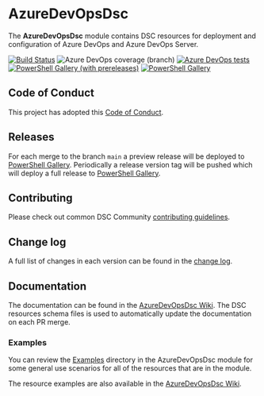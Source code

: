 # AzureDevOpsDsc

The **AzureDevOpsDsc** module contains DSC resources for deployment and configuration 
of Azure DevOps and Azure DevOps Server.

[![Build Status](https://dev.azure.com/dsccommunity/AzureDevOpsDsc/_apis/build/status/dsccommunity.AzureDevOpsDsc?branchName=main)](https://dev.azure.com/dsccommunity/AzureDevOpsDsc/_build/latest?definitionId=41&branchName=main)
![Azure DevOps coverage (branch)](https://img.shields.io/azure-devops/coverage/dsccommunity/AzureDevOpsDsc/41/main)
[![Azure DevOps tests](https://img.shields.io/azure-devops/tests/dsccommunity/AzureDevOpsDsc/41/main)](https://dsccommunity.visualstudio.com/AzureDevOpsDsc/_test/analytics?definitionId=41&contextType=build)
[![PowerShell Gallery (with prereleases)](https://img.shields.io/powershellgallery/vpre/AzureDevOpsDsc?label=AzureDevOpsDsc%20Preview)](https://www.powershellgallery.com/packages/AzureDevOpsDsc/)
[![PowerShell Gallery](https://img.shields.io/powershellgallery/v/AzureDevOpsDsc?label=AzureDevOpsDsc)](https://www.powershellgallery.com/packages/AzureDevOpsDsc/)

## Code of Conduct

This project has adopted this [Code of Conduct](CODE_OF_CONDUCT.md).

## Releases

For each merge to the branch `main` a preview release will be
deployed to [PowerShell Gallery](https://www.powershellgallery.com/).
Periodically a release version tag will be pushed which will deploy a
full release to [PowerShell Gallery](https://www.powershellgallery.com/).

## Contributing

Please check out common DSC Community [contributing guidelines](https://dsccommunity.org/guidelines/contributing).

## Change log

A full list of changes in each version can be found in the [change log](CHANGELOG.md).

## Documentation

The documentation can be found in the [AzureDevOpsDsc Wiki](https://github.com/dsccommunity/AzureDevOpsDsc/wiki).
The DSC resources schema files is used to automatically update the
documentation on each PR merge.

### Examples

You can review the [Examples](/source/Examples) directory in the AzureDevOpsDsc module
for some general use scenarios for all of the resources that are in the module.

The resource examples are also available in the [AzureDevOpsDsc Wiki](https://github.com/dsccommunity/AzureDevOpsDsc/wiki).
